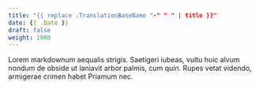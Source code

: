 ```yaml
---
title: "{{ replace .TranslationBaseName "-" " " | title }}"
date: {{ .Date }}
draft: false
weight: 1000
---
```


Lorem markdownum aequalis strigis. Saetigeri iubeas, vultu huic alvum nondum
de obside ut laniavit arbor palmis, cum quin. Rupes vetat videndo, armigerae
crimen habet Priamum nec.
